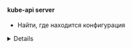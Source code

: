 #### kube-api server
* Найти, где находится конфигурация
<details>  
```bash  
 cat /etc/kubernetes/manifests/kube-apiserver.yaml</br>
 cat /etc/systemd/system/kube-apiserver.service </br>
 ps -aux | grep -i apiserver 
```
</details>